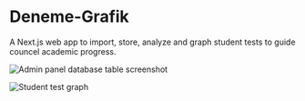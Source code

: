 # Deneme-Grafik

A Next.js web app to import, store, analyze and graph student tests to guide councel academic progress.

![Admin panel database table screenshot](https://user-images.githubusercontent.com/48856944/227786660-e79a37f2-dcec-4992-b0f9-50a81855ae10.png)

![Student test graph](https://user-images.githubusercontent.com/48856944/227787343-2d616c32-43d3-4f99-9515-44eb9c357c83.png)
